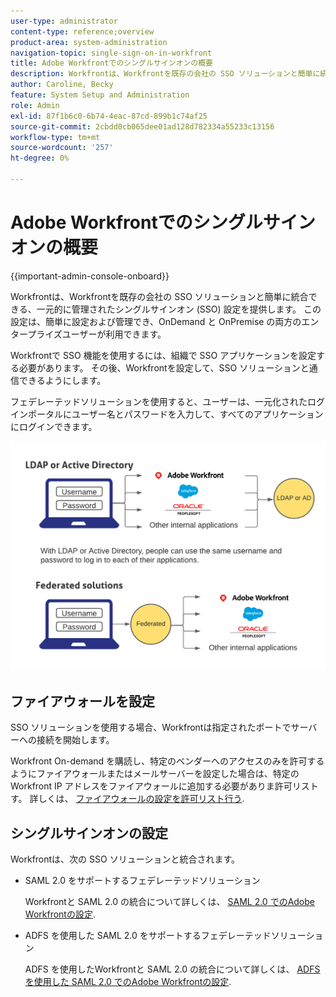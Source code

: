```yaml
---
user-type: administrator
content-type: reference;overview
product-area: system-administration
navigation-topic: single-sign-on-in-workfront
title: Adobe Workfrontでのシングルサインオンの概要
description: Workfrontは、Workfrontを既存の会社の SSO ソリューションと簡単に統合できる、一元的に管理されたシングルサインオン (SSO) 設定を提供します。 この設定は、簡単に設定および管理でき、OnDemand と OnPremise の両方のエンタープライズユーザーが利用できます。
author: Caroline, Becky
feature: System Setup and Administration
role: Admin
exl-id: 87f1b6c0-6b74-4eac-87cd-899b1c74af25
source-git-commit: 2cbdd0cb065dee01ad128d782334a55233c13156
workflow-type: tm+mt
source-wordcount: '257'
ht-degree: 0%

---
```


# Adobe Workfrontでのシングルサインオンの概要

{{important-admin-console-onboard}}


Workfrontは、Workfrontを既存の会社の SSO ソリューションと簡単に統合できる、一元的に管理されたシングルサインオン (SSO) 設定を提供します。 この設定は、簡単に設定および管理でき、OnDemand と OnPremise の両方のエンタープライズユーザーが利用できます。

Workfrontで SSO 機能を使用するには、組織で SSO アプリケーションを設定する必要があります。 その後、Workfrontを設定して、SSO ソリューションと通信できるようにします。

フェデレーテッドソリューションを使用すると、ユーザーは、一元化されたログインポータルにユーザー名とパスワードを入力して、すべてのアプリケーションにログインできます。

![](assets/overview-sso-wf.png)


## ファイアウォールを設定

SSO ソリューションを使用する場合、Workfrontは指定されたポートでサーバーへの接続を開始します。

Workfront On-demand を購読し、特定のベンダーへのアクセスのみを許可するようにファイアウォールまたはメールサーバーを設定した場合は、特定のWorkfront IP アドレスをファイアウォールに追加する必要がありま許可リストす。 詳しくは、 [ファイアウォールの設定を許可リスト行う](../../../administration-and-setup/get-started-wf-administration/configure-your-firewall.md).

## シングルサインオンの設定

Workfrontは、次の SSO ソリューションと統合されます。

* SAML 2.0 をサポートするフェデレーテッドソリューション

   Workfrontと SAML 2.0 の統合について詳しくは、 [SAML 2.0 でのAdobe Workfrontの設定](../../../administration-and-setup/add-users/single-sign-on/configure-workfront-saml-2.md).

* ADFS を使用した SAML 2.0 をサポートするフェデレーテッドソリューション

   ADFS を使用したWorkfrontと SAML 2.0 の統合について詳しくは、 [ADFS を使用した SAML 2.0 でのAdobe Workfrontの設定](../../../administration-and-setup/add-users/single-sign-on/configure-workfront-saml-2-adfs.md).
